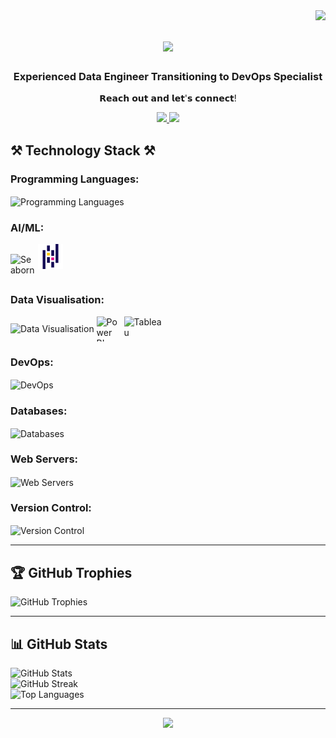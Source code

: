 <img align="right" src="https://visitor-badge.laobi.icu/badge?page_id=ABDIRAHMAN-I.visitor-badge&left_color=blue&right_color=red" />

<h1 align="center">
  <a href="https://git.io/typing-svg">
    <img src="https://readme-typing-svg.demolab.com/?font=Montserrat&size=30&duration=2500&pause=2000&color=8A8580FF&vCenter=true&random=false&width=435&lines=Hi%2C+welcome+to+my+GitHub!👋;I'm+Abdirahman+Ismail!" />
  </a>
</h1>

<h3 align="center">Experienced Data Engineer Transitioning to DevOps Specialist</h3>


<div align="center">
  <p>𝗥𝗲𝗮𝗰𝗵 𝗼𝘂𝘁 𝗮𝗻𝗱 𝗹𝗲𝘁'𝘀 𝗰𝗼𝗻𝗻𝗲𝗰𝘁!</p>
  
  <a href="abdirahman.i@hotmail.com">
    <img src="https://img.shields.io/badge/Hotmail-EDE4DB?style=for-the-badge&logo=gmail&logoColor=red"/>
  </a>
  <a href="https://www.linkedin.com/in/abdirahman-ismail/" target="blank">
    <img src="https://img.shields.io/badge/LinkedIn-EDE4DB?style=for-the-badge&logo=linkedin&logoColor=white"/>
  </a>
</div>

  
  <h2>⚒️ Technology Stack ⚒️</h2>

<h3>Programming Languages:</h3>
<p>
  <img src="https://skillicons.dev/icons?i=python" alt="Programming Languages" style="display: inline-block; vertical-align: middle;"/>
  


</p>

<h3>AI/ML:</h3>
<p>
  <img src="https://seaborn.pydata.org/_images/logo-mark-lightbg.svg" alt="Seaborn" width="40" height="40" style="display: inline-block; vertical-align: middle;"/>
  <img src="https://raw.githubusercontent.com/devicons/devicon/2ae2a900d2f041da66e950e4d48052658d850630/icons/pandas/pandas-original.svg" alt="pandas" width="40" height="40"/> </a> 
</p>

<h3>Data Visualisation:</h3>
<p>
  <img src="https://skillicons.dev/icons?i=grafana" alt="Data Visualisation" style="display: inline-block; vertical-align: middle;"/>
  <img src="https://upload.wikimedia.org/wikipedia/commons/c/cf/New_Power_BI_Logo.svg" alt="Power BI" width="40" height="40" style="display: inline-block; vertical-align: middle;"/>
  <img src="https://upload.wikimedia.org/wikipedia/commons/4/4b/Tableau_Logo.png" alt="Tableau" width="60" height="40" style="display: inline-block; vertical-align: middle;"/>
  



</p>

<h3>DevOps:</h3>
<p>
  <img src="https://skillicons.dev/icons?i=aws,azure,docker,git,kubernetes,linux,terraform,githubactions,prometheus" alt="DevOps" style="display: inline-block; vertical-align: middle;"/>
</p>

<h3>Databases:</h3>
<p>
  <img src="https://skillicons.dev/icons?i=mysql,postgresql" alt="Databases" style="display: inline-block; vertical-align: middle;"/>
</p>

<h3>Web Servers:</h3>
<p>
  <img src="https://skillicons.dev/icons?i=nginx" alt="Web Servers" style="display: inline-block; vertical-align: middle;"/>
</p>

<h3>Version Control:</h3>
<p>
  <img src="https://skillicons.dev/icons?i=git,github" alt="Version Control" style="display: inline-block; vertical-align: middle;"/>
</p>



---

<h2>🏆 GitHub Trophies</h2>
<div>
  <img src="https://github-profile-trophy.vercel.app/?username=ABDIRAHMAN-I&theme=onedark&no-frame=true&no-bg=true&margin-w=4&column=8" alt="GitHub Trophies"/>
</div>

---



<h2>📊 GitHub Stats</h2>
<div>
  <img src="https://github-readme-stats.vercel.app/api?username=ABDIRAHMAN-I&theme=beige&hide_border=false&include_all_commits=true&count_private=false" alt="GitHub Stats" />
  <br/>
  <img src="https://github-readme-streak-stats.herokuapp.com/?user=ABDIRAHMAN-I&theme=beige&hide_border=false" alt="GitHub Streak" />
  <br/>
  <img src="https://github-readme-stats.vercel.app/api/top-langs/?username=ABDIRAHMAN-I&theme=beige&hide_border=false&include_all_commits=true&count_private=false&layout=compact" alt="Top Languages" />
</div>

---

<div align="center">
  <a href="https://git.io/typing-svg">
    <img src="https://readme-typing-svg.demolab.com/?font=Montserrat&size=30&duration=2500&pause=2000&color=8A8580FF&vCenter=true&random=false&width=435&lines=Thanks+for+stopping+by!%F0%9F%91%8B;Feel+free+to+reach+out!+%F0%9F%93%B2" />
  </a>
</div>
